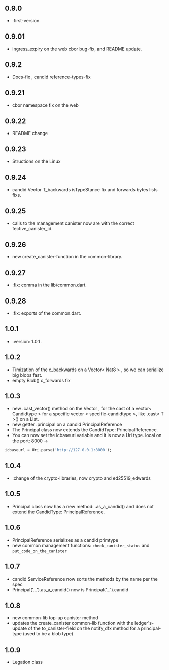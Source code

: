 ## 0.9.0

* :first-version.

## 0.9.01

* ingress_expiry on the web cbor bug-fix, and README update.

## 0.9.2

* Docs-fix , candid reference-types-fix

## 0.9.21

* cbor namespace fix on the web

## 0.9.22

* README change

## 0.9.23

* Structions on the Linux

## 0.9.24

* candid Vector T_backwards isTypeStance fix and forwards bytes lists fixs.  

## 0.9.25

* calls to the management canister now are with the correct fective_canister_id.

## 0.9.26

* new create_canister-function in the common-library.

## 0.9.27

* :fix: comma in the lib/common.dart.

## 0.9.28

* :fix: exports of the common.dart.

## 1.0.1

* :version: 1.0.1 .

## 1.0.2

* Timization of the c_backwards on a Vector< Nat8 > , so we can serialize big blobs fast. 
* empty Blob() c_forwards fix

## 1.0.3

* new .cast_vector<C>() method on the Vector , for the cast of a vector< Candidtype > for a specific vector < specific-candidtype >, like .cast< T >() on a List.
* new getter .principal on a candid PrincipalReference  
* The Principal class now extends the CandidType: PrincipalReference.
* You can now set the icbaseurl variable and it is now a Uri type. local on the port: 8000 -> 
```dart 
icbaseurl = Uri.parse('http://127.0.0.1:8000'); 
```

## 1.0.4

* :change of the crypto-libraries, now crypto and ed25519_edwards

## 1.0.5

* Principal class now has a new method: .as_a_candid() and does not extend the CandidType: PrincipalReference.

## 1.0.6

* PrincipalReference serializes as a candid primtype
* new common management functions: `check_canister_status` and `put_code_on_the_canister`

## 1.0.7 

* candid ServiceReference now sorts the methods by the name per the spec
* Principal('...').as_a_candid() now is Principal('...').candid

## 1.0.8

* new common-lib top-up canister method 
* updates the create_canister common-lib function with the ledger's-update of the to_canister-field on the notify_dfx method for a principal-type (used to be a blob type)

## 1.0.9

* Legation class 